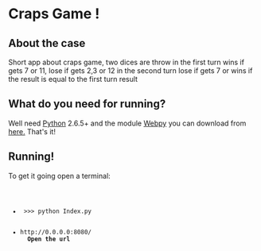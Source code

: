 <h1>Craps Game !</h1>

<h2>About the case</h2>

<p>Short app about craps game, two dices are throw
in the first turn wins if gets 7 or 11, lose if gets 2,3 or 12
in the second turn lose if gets 7 or wins if the result
is equal to the first turn result</p>

<h2>What do you need for running?</h2> 
 
<p>Well need <a href="http://www.python.org/">Python</a> 2.6.5+ and
the module <a href="http://webpy.org/">Webpy</a> you can download from <a href="http://webpy.org/install">here.</a> That's it!</p> 
 
<h2>Running!</h2> 
 
<p>To get it going open a terminal:
<code> 
    <ul> 
        <li> >>> python Index.py</li> 
        <li>http://0.0.0.0:8080/</li> <strong> Open the url</strong> 
    </ul></code> 
</p>
